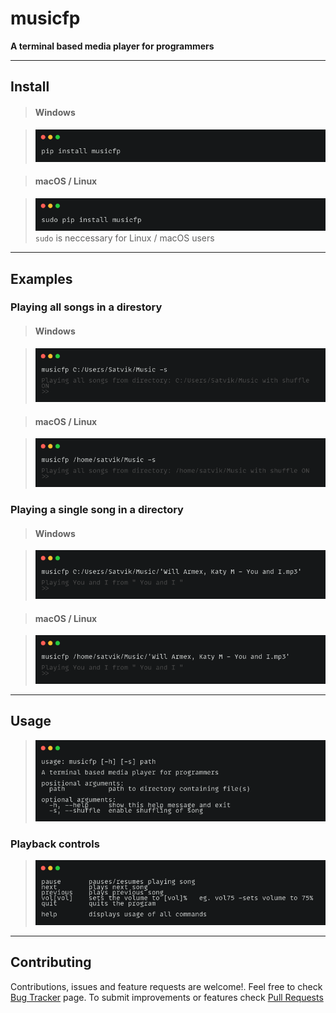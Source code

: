 # musicfp
**A terminal based media player for programmers**

------------

## Install

> #### Windows

> ![installing in windows](https://github.com/SatvikVirmani/musicfp/blob/main/assets/install_windows.png?raw=true)

> #### macOS / Linux

> ![installing in linux / macos](https://github.com/SatvikVirmani/musicfp/blob/main/assets/install_linux.png?raw=true) <br />
> `sudo` is neccessary for Linux / macOS users
------------

## Examples

### Playing all songs in a direstory

> #### Windows

> ![playing all songs in windows](https://github.com/SatvikVirmani/musicfp/blob/main/assets/windows.png?raw=true)

> #### macOS / Linux

> ![playing all songs in macOS / linux](https://github.com/SatvikVirmani/musicfp/blob/main/assets/linux.png?raw=true)

### Playing a single song in a directory

> #### Windows

> ![playing single song in windows](https://github.com/SatvikVirmani/musicfp/blob/main/assets/single_windows.png?raw=true)

> #### macOS / Linux

> ![playing single song in macOS / linux](https://github.com/SatvikVirmani/musicfp/blob/main/assets/single_linux.png?raw=true)

------------

## Usage

> ![usage](https://github.com/SatvikVirmani/musicfp/blob/main/assets/usage.png?raw=true)

### Playback controls

> ![playback usage](https://github.com/SatvikVirmani/musicfp/blob/main/assets/usage_playback.png?raw=true)

------------

## Contributing

Contributions, issues and feature requests are welcome!. Feel free to check [Bug Tracker](https://github.com/SatvikVirmani/musicfp/issues "issues") page. To submit improvements or features check [Pull Requests](https://github.com/SatvikVirmani/musicfp/pulls "Pull Requests")
